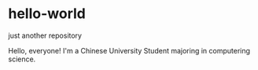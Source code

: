 # hello-world
just another repository

Hello, everyone!
I'm a Chinese University Student majoring in computering science.
